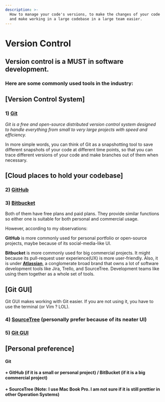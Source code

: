 ```yaml
---
description: >-
  How to manage your code's versions, to make the changes of your code traceable
  and make working in a large codebase in a large team easier.
---
```


# Version Control

## Version control is a MUST in software development.

### Here are some commonly used tools in the industry:

## \[Version Control System\]

### 1\) [Git](https://git-scm.com/)

_Git is a free and open-source distributed version control system designed to handle everything from small to very large projects with speed and efficiency._

In more simple words, you can think of Git as a snapshotting tool to save different snapshots of your code at different time points, so that you can trace different versions of your code and make branches out of them when necessary.



## \[Cloud places to hold your codebase\]

### 2\) [GitHub](https://github.com/)

### 3\) [Bitbucket](https://bitbucket.org/)

Both of them have free plans and paid plans. They provide similar functions so either one is suitable for both personal and commercial usage. 

However, according to my observations: 

**GitHub** is more commonly used for personal portfolio or open-source projects, maybe because of its social-media-like UI. 

**Bitbucket** is more commonly used for big commercial projects. It might because its pull-request user experience\(UX\) is more user-friendly. Also, it is under [**Atlassian**](https://www.atlassian.com/), a conglomerate broad brand that owns a lot of software development tools like Jira, Trello, and SourceTree. Development teams like using them together as a whole set of tools.



## \[Git GUI\]

Git GUI makes working with Git easier. If you are not using it, you have to use the terminal \(or Vim ? LOL\).

### 4\) [SourceTree](https://www.sourcetreeapp.com/) \(personally prefer because of its neater UI\)

### 5\) [Git GUI](https://git-scm.com/downloads/guis)



## \[Personal preference\]

#### Git 

#### + GitHub \(if it is a small or personal project\) / BitBucket \(if it is a big commercial project\)

#### + SourceTree \(Note: I use Mac Book Pro. I am not sure if it is still prettier in other Operation Systems\)





